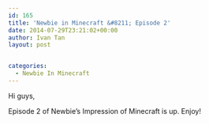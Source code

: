 ```yaml
---
id: 165
title: 'Newbie in Minecraft &#8211; Episode 2'
date: 2014-07-29T23:21:02+00:00
author: Ivan Tan
layout: post


categories:
  - Newbie In Minecraft
---
```

Hi guys,

Episode 2 of Newbie&#8217;s Impression of Minecraft is up. Enjoy!